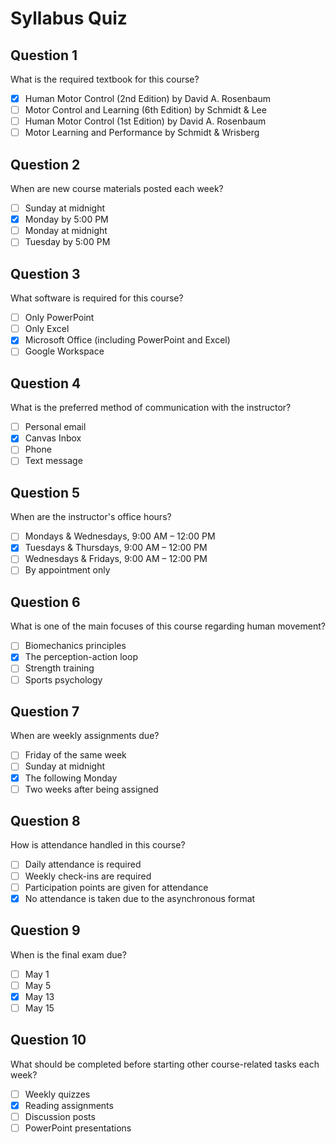 # Syllabus Quiz

## Question 1
What is the required textbook for this course?
* [x] Human Motor Control (2nd Edition) by David A. Rosenbaum
* [ ] Motor Control and Learning (6th Edition) by Schmidt & Lee
* [ ] Human Motor Control (1st Edition) by David A. Rosenbaum
* [ ] Motor Learning and Performance by Schmidt & Wrisberg

## Question 2
When are new course materials posted each week?
* [ ] Sunday at midnight
* [x] Monday by 5:00 PM
* [ ] Monday at midnight
* [ ] Tuesday by 5:00 PM

## Question 3
What software is required for this course?
* [ ] Only PowerPoint
* [ ] Only Excel
* [x] Microsoft Office (including PowerPoint and Excel)
* [ ] Google Workspace

## Question 4
What is the preferred method of communication with the instructor?
* [ ] Personal email
* [x] Canvas Inbox
* [ ] Phone
* [ ] Text message

## Question 5
When are the instructor's office hours?
* [ ] Mondays & Wednesdays, 9:00 AM – 12:00 PM
* [x] Tuesdays & Thursdays, 9:00 AM – 12:00 PM
* [ ] Wednesdays & Fridays, 9:00 AM – 12:00 PM
* [ ] By appointment only

## Question 6
What is one of the main focuses of this course regarding human movement?
* [ ] Biomechanics principles
* [x] The perception-action loop
* [ ] Strength training
* [ ] Sports psychology

## Question 7
When are weekly assignments due?
* [ ] Friday of the same week
* [ ] Sunday at midnight
* [x] The following Monday
* [ ] Two weeks after being assigned

## Question 8
How is attendance handled in this course?
* [ ] Daily attendance is required
* [ ] Weekly check-ins are required
* [ ] Participation points are given for attendance
* [x] No attendance is taken due to the asynchronous format

## Question 9
When is the final exam due?
* [ ] May 1
* [ ] May 5
* [x] May 13
* [ ] May 15

## Question 10
What should be completed before starting other course-related tasks each week?
* [ ] Weekly quizzes
* [x] Reading assignments
* [ ] Discussion posts
* [ ] PowerPoint presentations
